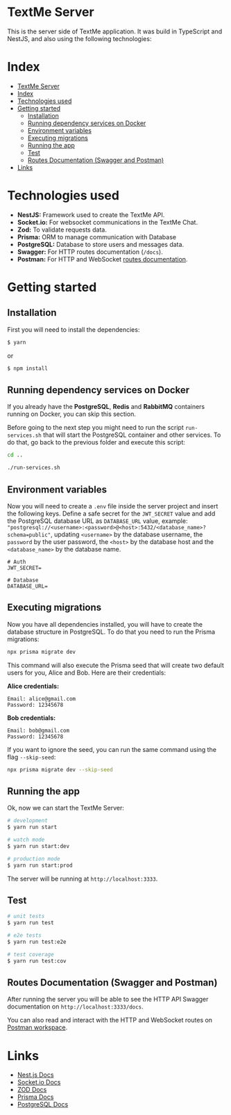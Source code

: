 # TextMe Server

This is the server side of TextMe application. It was build in TypeScript and NestJS, and also using the following technologies:

# Index
- [TextMe Server](#textme-server)
- [Index](#index)
- [Technologies used](#technologies-used)
- [Getting started](#getting-started)
  - [Installation](#installation)
  - [Running dependency services on Docker](#running-dependency-services-on-docker)
  - [Environment variables](#environment-variables)
  - [Executing migrations](#executing-migrations)
  - [Running the app](#running-the-app)
  - [Test](#test)
  - [Routes Documentation (Swagger and Postman)](#routes-documentation-swagger-and-postman)
- [Links](#links)

# Technologies used

- **NestJS:** Framework used to create the TextMe API.
- **Socket.io:** For websocket communications in the TextMe Chat.
- **Zod:** To validate requests data.
- **Prisma:** ORM to manage communication with Database
- **PostgreSQL:** Database to store users and messages data.
- **Swagger:** For HTTP routes documentation (`/docs`).
- **Postman:** For HTTP and WebSocket [routes documentation](https://levysdev.postman.co/workspace/TextMe~f2fdf013-d5e6-4438-92a2-de2d81d93202/overview).

# Getting started

## Installation

First you will need to install the dependencies:

```bash
$ yarn
```
or 

```bash
$ npm install
```

## Running dependency services on Docker

If you already have the **PostgreSQL**, **Redis** and **RabbitMQ** containers running on Docker, you can skip this section.

Before going to the next step you might need to run the script `run-services.sh` that will start the PostgreSQL container and other services. To do that, go back to the previous folder and execute this script:

```bash
cd ..
```

```bash
./run-services.sh
```

## Environment variables

Now you will need to create a `.env` file inside the server project and insert the following keys. Define a safe secret for the `JWT_SECRET` value and add the PostgreSQL database URL as `DATABASE_URL` value, example: `"postgresql://<username>:<password>@<host>:5432/<database_name>?schema=public"`, updating `<username>` by the database username, the `password` by the user password, the `<host>` by the database host and the `<database_name>` by the database name.

```text
# Auth
JWT_SECRET=

# Database
DATABASE_URL=
```

## Executing migrations

Now you have all dependencies installed, you will have to create the database structure in PostgreSQL. To do that you need to run the Prisma migrations:

```bash
npx prisma migrate dev 
```

This command will also execute the Prisma seed that will create two default users for you, Alice and Bob. Here are their credentials:

**Alice credentials:**
```text
Email: alice@gmail.com
Password: 12345678
```

**Bob credentials:**
```text
Email: bob@gmail.com
Password: 12345678
```

If you want to ignore the seed, you can run the same command using the flag `--skip-seed`: 

```bash
npx prisma migrate dev --skip-seed
```

## Running the app

Ok, now we can start the TextMe Server:

```bash
# development
$ yarn run start

# watch mode
$ yarn run start:dev

# production mode
$ yarn run start:prod
```

The server will be running at `http://localhost:3333`.

## Test

```bash
# unit tests
$ yarn run test

# e2e tests
$ yarn run test:e2e

# test coverage
$ yarn run test:cov
```

## Routes Documentation (Swagger and Postman)

After running the server you will be able to see the HTTP API Swagger documentation on `http://localhost:3333/docs`.

You can also read and interact with the HTTP and WebSocket routes on [Postman workspace](https://levysdev.postman.co/workspace/TextMe~f2fdf013-d5e6-4438-92a2-de2d81d93202/overview).


# Links

- [Nest.js Docs](https://docs.nestjs.com/)
- [Socket.io Docs](https://socket.io/pt-br/docs/v4/)
- [ZOD Docs](https://zod.dev/)
- [Prisma Docs](https://www.prisma.io/docs/getting-started)
- [PostgreSQL Docs](https://www.postgresql.org/)
